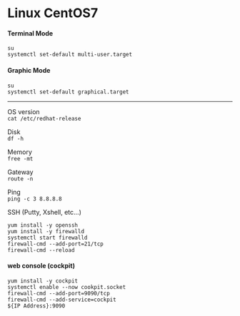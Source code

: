 # Linux CentOS7

#### Terminal Mode
``` 
su 
systemctl set-default multi-user.target 
``` 

#### Graphic Mode
``` 
su
systemctl set-default graphical.target 
```

---

OS version  
``` cat /etc/redhat-release ```  
  
Disk  
``` df -h ```  

Memory  
``` free -mt ```

Gateway  
```route -n```

Ping  
```ping -c 3 8.8.8.8 ```

SSH (Putty, Xshell, etc...)   
```
yum install -y openssh
yum install -y firewalld
systemctl start firewalld
firewall-cmd --add-port=21/tcp
firewall-cmd --reload
```



#### web console (cockpit)  
```
yum install -y cockpit
systemctl enable --now cookpit.socket
firewall-cmd --add-port=9090/tcp
firewall-cmd --add-service=cockpit
${IP Address}:9090
```
